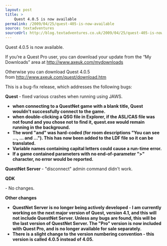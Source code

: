```yaml
---
layout: post
title: >
    Quest 4.0.5 is now available
permalink: /2009/04/25/quest-405-is-now-available
source: textadventures
sourceUrl: http://blog.textadventures.co.uk/2009/04/25/quest-405-is-now-available/
---
```

Quest 4.0.5 is now available.

If you’re a Quest Pro user, you can download your update from the “My Downloads” area at <a class="postlink" href="http://www.axeuk.com/mydownloads">http://www.axeuk.com/mydownloads</a>

Otherwise you can download Quest 4.0.5 from <a class="postlink" href="http://www.axeuk.com/quest/download.htm">http://www.axeuk.com/quest/download.htm</a>

This is a bug-fix release, which addresses the following bugs:

<span><strong>Quest
<span style="font-weight:normal;">- fixed various crashes when running using JAWS.
- when connecting to a QuestNet game with a blank title, Quest wouldn't successfully connect to the game.
- when double-clicking a QSG file in Explorer, if the ASL/CAS file was not found and you chose not to find it, quest.exe would remain running in the background.
- The word "and" was hard-coded (for room descriptions "You can see ..., ... and ..."). This has now been added to the LDF file so it can be translated.
- Variable names containing capital letters could cause a run-time error.
- If a game contained parameters with no end-of-parameter "&gt;" character, no error would be reported.</span></strong></span>

<strong>QuestNet Server
<span style="font-weight:normal;">-<strong><span style="font-weight:normal;"> "disconnect" admin command didn't work.</span></strong></span></strong>

<strong>QDK</strong>

<strong> <span style="font-weight:normal;">- No changes.</span></strong>

<strong><span style="font-weight:normal;"><strong>Other changes</strong>
- QuestNet Server is no longer being actively developed - I am currently working on the next major version of Quest, version 4.1, and this will not include QuestNet Server. Unless any bugs are found, this will be the last version of QuestNet Server. The "Pro" version is now included with Quest Pro, and is no longer available for sale separately.
- There is a slight change to the version numbering convention - this version is called 4.0.5 instead of 4.05. </span></strong>